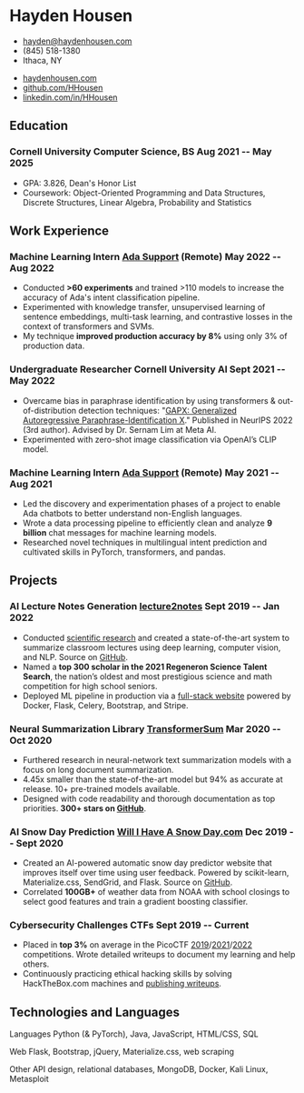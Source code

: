 <!-- The (first) h1 will be used as the <title> of the HTML page -->
# Hayden Housen

<!-- The unordered list immediately after the h1 will be formatted on a single
line. It is intended to be used for contact details -->
- <hayden@haydenhousen.com>
- (845) 518-1380
- Ithaca, NY

<!-- Social Links -->
- [haydenhousen.com](https://haydenhousen.com)
- [github.com/HHousen](https://github.com/HHousen)
- [linkedin.com/in/HHousen](https://linkedin.com/in/HHousen)

<!-- The paragraph after the h1 and ul and before the first h2 is optional. It
is intended to be used for a short summary. -->

## Education

### <span>Cornell University</span> <span><span>Computer Science, BS</span> <span>Aug 2021 -- May 2025</span></span>

- GPA: 3.826, Dean's Honor List
- Coursework: Object-Oriented Programming and Data Structures, Discrete Structures, Linear Algebra, Probability and Statistics

## Work Experience

<!-- You have to wrap the "left" and "right" half of these headings in spans by
hand -->
### <span>Machine Learning Intern</span> <span><span><a href="https://ada.cx">Ada Support</a> (Remote)</span> <span>May 2022 -- Aug 2022</span></span>

- Conducted **>60 experiments** and trained >110 models to increase the accuracy of Ada's intent classification pipeline.
- Experimented with knowledge transfer, unsupervised learning of sentence embeddings, multi-task learning, and contrastive losses in the context of transformers and SVMs.
- My technique **improved production accuracy by 8%** using only 3% of production data.

### <span>Undergraduate Researcher</span> <span><span>Cornell University AI</span> <span>Sept 2021 -- May 2022</span></span>

- Overcame bias in paraphrase identification by using transformers & out-of-distribution detection techniques: "[GAPX: Generalized](https://haydenhousen.com/media/GAPX.pdf) [Autoregressive Paraphrase-Identification X](https://haydenhousen.com/media/GAPX.pdf)." Published in NeurIPS 2022 (3rd author). Advised by Dr. Sernam Lim at Meta AI.
- Experimented with zero-shot image classification via OpenAI’s CLIP model.

### <span>Machine Learning Intern</span> <span><span><a href="https://ada.cx">Ada Support</a> (Remote)</span> <span>May 2021 -- Aug 2021</span></span>

- Led the discovery and experimentation phases of a project to enable Ada chatbots to better understand non-English languages.
- Wrote a data processing pipeline to efficiently clean and analyze **9 billion** chat messages for machine learning models.
- Researched novel techniques in multilingual intent prediction and cultivated skills in PyTorch, transformers, and pandas.

## Projects

### <span>AI Lecture Notes Generation</span> <span><span><a href="https://haydenhousen.com/projects/lecture2notes/">lecture2notes</a></span> <span>Sept 2019 -- Jan 2022</span></span>

- Conducted [scientific research](https://haydenhousen.com/media/lecture2notes-paper-v1.pdf) and created a state-of-the-art system to summarize classroom lectures using deep learning, computer vision, and NLP. Source on [GitHub](https://github.com/HHousen/lecture2notes/).
- Named a **top 300 scholar in the 2021 Regeneron Science Talent Search**, the nation’s oldest and most prestigious science and math competition for high school seniors.
- Deployed ML pipeline in production via a [full-stack website](https://lecture2notes.com/) powered by Docker, Flask, Celery, Bootstrap, and Stripe.

### <span>Neural Summarization Library</span> <span><span><a href="https://github.com/HHousen/TransformerSum">TransformerSum</a></span> <span>Mar 2020 -- Oct 2020</span></span>

- Furthered research in neural-network text summarization models with a focus on long document summarization.
- 4.45x smaller than the state-of-the-art model but 94% as accurate at release. 10+ pre-trained models available.
- Designed with code readability and thorough documentation as top priorities. **300+ stars on [GitHub](https://github.com/HHousen/TransformerSum)**.

### <span>AI Snow Day Prediction</span> <span><span><a href="https://haydenhousen.com/projects/will-i-have-a-snow-day/">Will I Have A Snow Day.com</a></span> <span>Dec 2019 -- Sept 2020</span></span>

- Created an AI-powered automatic snow day predictor website that improves itself over time using user feedback. Powered by scikit-learn, Materialize.css, SendGrid, and Flask. Source on [GitHub](https://github.com/HHousen/willihaveasnowday).
- Correlated **100GB+** of weather data from NOAA with school closings to select good features and train a gradient boosting classifier.

### <span>Cybersecurity Challenges</span> <span><span>CTFs</span> <span>Sept 2019 -- Current</span></span>

- Placed in **top 3%** on average in the PicoCTF [2019](https://github.com/HHousen/PicoCTF-2019)/[2021](https://github.com/HHousen/PicoCTF-2021)/[2022](https://github.com/HHousen/PicoCTF-2022) competitions. Wrote detailed writeups to document my learning and help others.
- Continuously practicing ethical hacking skills by solving HackTheBox.com machines and [publishing writeups](https://htb.haydenhousen.com/).

## Technologies and Languages

<span>Languages</span> <span>Python (& PyTorch), Java, JavaScript, HTML/CSS, SQL</span>

<span>Web</span> <span>Flask, Bootstrap, jQuery, Materialize.css, web scraping</span>

<span>Other</span> <span>API design, relational databases, MongoDB, Docker, Kali Linux, Metasploit</span>

<!-- Resume [generated from markdown](https://github.com/HHousen/resume) and styled with my custom CSS via a python script. -->
